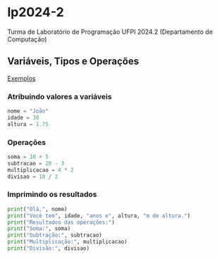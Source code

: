 # lp2024-2

Turma de Laboratório de Programação UFPI 2024.2 (Departamento de Computação)

## Variáveis, Tipos e Operações

[Exemplos](https://github.com/armandossrecife/lp2024-2/blob/main/introducao_ao_python1.ipynb)

### Atribuindo valores a variáveis
```python
nome = "João"
idade = 30
altura = 1.75
```

### Operações
```python
soma = 10 + 5
subtracao = 20 - 3
multiplicacao = 4 * 2
divisao = 10 / 2
```

### Imprimindo os resultados
```python
print("Olá,", nome)
print("Você tem", idade, "anos e", altura, "m de altura.")
print("Resultados das operações:")
print("Soma:", soma)
print("Subtração:", subtracao)
print("Multiplicação:", multiplicacao)
print("Divisão:", divisao)
```
